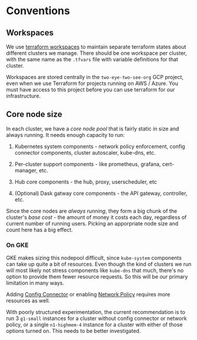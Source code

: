 # Conventions

## Workspaces

We use [terraform workspaces](https://www.terraform.io/docs/language/state/workspaces.html)
to maintain separate terraform states about different clusters we manage.
There should be one workspace per cluster, with the same name as the `.tfvars`
file with variable definitions for that cluster.

Workspaces are stored centrally in the `two-eye-two-see-org` GCP project, even
when we use Terraform for projects running on AWS / Azure. You must have
access to this project before you can use terraform for our infrastructure.

## Core node size

In each cluster, we have a *core node pool* that is fairly static in size
and always running. It needs enough capacity to run:

1. Kubernetes system components - network policy enforcement, config connector
   components, cluster autoscaler, kube-dns, etc.

2. Per-cluster support components - like prometheus, grafana, cert-manager,
   etc.

3. Hub core components - the hub, proxy, userscheduler, etc

4. (Optional) Dask gatway core components - the API gateway, controller, etc.

Since the core nodes are *always running*, they form a big chunk of the
cluster's *base cost* - the amount of money it costs each day, regardless
of current number of running users. Picking an apporpriate node size and
count here has a big effect.

### On GKE

GKE makes sizing this nodepool difficult, since `kube-system` components can take up quite
a bit of resources. Even though the kind of clusters we run will most likely
not stress components like `kube-dns` that much, there's no option to provide
them fewer resource requests. So this will be our primary limitation in
many ways.

Adding [Config Connector](https://cloud.google.com/config-connector/docs/overview)
or enabling [Network Policy](https://cloud.google.com/kubernetes-engine/docs/how-to/network-policy)
requires more resources as well.

With poorly structured experimentation, the current recommendation is to run
3 `g1-small` instances for a cluster without config connector or network policy,
or a single `n1-highmem-4` instance for a cluster with either of those options
turned on. This needs to be better investigated.